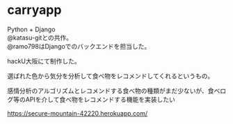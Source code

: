 # carryapp
Python + Django  
@katasu-gitとの共作。  
@ramo798はDjangoでのバックエンドを担当した。

hackU大阪にて制作した。


選ばれた色から気分を分析して食べ物をレコメンドしてくれるというもの。  

感情分析のアルゴリズムとレコメンドする食べ物の種類がまだ少ないが、食べログ等のAPIを介して食べ物をレコメンドする機能を実装したい

https://secure-mountain-42220.herokuapp.com/
